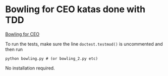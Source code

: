 # Bowling for CEO katas done with TDD

[Bowling for CEO](https://raniz85.github.io/tdd-katas/ceo-bowling/index.html)

To run the tests, make sure the line `doctest.testmod()` is uncommented and then run

```
python bowling.py # (or bowling_2.py etc)
```

No installation required.